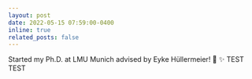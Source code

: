 ```yaml
---
layout: post
date: 2022-05-15 07:59:00-0400
inline: true
related_posts: false
---
```


Started my Ph.D. at LMU Munich advised by Eyke Hüllermeier! :rocket: :sparkles: TEST TEST
